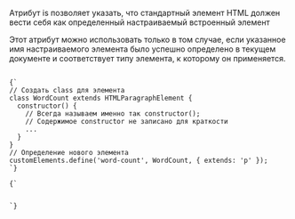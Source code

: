 <p>
	Атрибут <LA>is</LA> позволяет указать, что стандартный элемент HTML должен вести себя как определенный настраиваемый встроенный элемент
</p>

<p>
	Этот атрибут можно использовать только в том случае, если указанное имя настраиваемого элемента было успешно определено в текущем документе и соответствует типу элемента, к которому он применяется.
</p>

<ExampleBox>

<Code>
{`
// Создать class для элемента
class WordCount extends HTMLParagraphElement {
  constructor() {
    // Всегда называем именно так constructor();
    // Содержимое сonstructor не записано для краткости
    ...
  }
}
// Определение нового элемента
customElements.define('word-count', WordCount, { extends: 'p' });
`}
</Code>

<Code>
{`
<p is="word-count"></p>
`}
</Code>

</ExampleBox>



